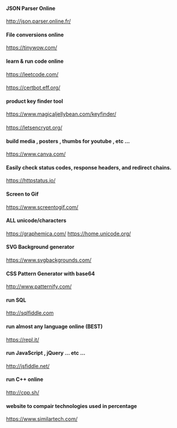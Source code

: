 #### JSON Parser Online
http://json.parser.online.fr/

#### File conversions online
https://tinywow.com/

#### learn & run code online
https://leetcode.com/

####
https://certbot.eff.org/

#### product key finder tool
https://www.magicaljellybean.com/keyfinder/

####
https://letsencrypt.org/

#### build media , posters , thumbs for youtube , etc ...
https://www.canva.com/

#### Easily check status codes, response headers, and redirect chains.
https://httpstatus.io/

#### Screen to Gif
https://www.screentogif.com/

#### ALL unicode/characters
https://graphemica.com/
https://home.unicode.org/

#### SVG Background generator
https://www.svgbackgrounds.com/

#### CSS Pattern Generator with base64
http://www.patternify.com/

#### run SQL
http://sqlfiddle.com

#### run almost any language online (BEST)
https://repl.it/

#### run JavaScript , jQuery ... etc ...
http://jsfiddle.net/

#### run C++ online
http://cpp.sh/

#### website to compair technologies used in percentage
https://www.similartech.com/
